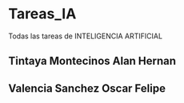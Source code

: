 # Tareas_IA
Todas las tareas de INTELIGENCIA ARTIFICIAL

## Tintaya Montecinos Alan Hernan
## Valencia Sanchez Oscar Felipe